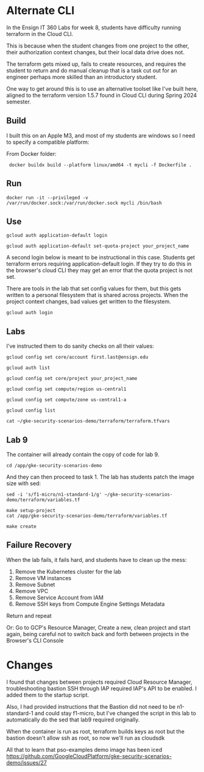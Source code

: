 # Alternate CLI

In the Ensign IT 360 Labs for week 8, students have difficulty running terraform in the Cloud CLI.

This is because when the student changes from one project to the other, their authorization context changes, but their local data drive does not. 

The terraform gets mixed up, fails to create resources, and requires the student to return and do manual cleanup that is a task cut out for an engineer perhaps more skilled than an introductory student.

One way to get around this is to use an alternative toolset like I've built here, aligned to the terraform version 1.5.7 found in Cloud CLI during Spring 2024 semester.

## Build

I built this on an Apple M3, and most of my students are windows so I need to specify a compatible platform:

From Docker folder:

```
 docker buildx build --platform linux/amd64 -t mycli -f Dockerfile .
```

## Run

```
docker run -it --privileged -v /var/run/docker.sock:/var/run/docker.sock mycli /bin/bash
```

## Use
```
gcloud auth application-default login

gcloud auth application-default set-quota-project your_project_name

```

A second login below is meant to be instructional in this case. Students get terraform errors requiring application-default login.
If they try to do this in the browser's cloud CLI they may get an error that the quota project is not set. 

There are tools in the lab that set config values for them, but this gets written to a personal filesystem that is shared across projects. When the project context changes, bad values get written to the filesystem.  

```
gcloud auth login
```
 
## Labs
I've instructed them to do sanity checks on all their values:

```
gcloud config set core/account first.last@ensign.edu

gcloud auth list

gcloud config set core/project your_project_name

gcloud config set compute/region us-central1

gcloud config set compute/zone us-central1-a

gcloud config list

cat ~/gke-security-scenarios-demo/terraform/terraform.tfvars
```

## Lab 9

The container will already contain the copy of code for lab 9. 

```
cd /app/gke-security-scenarios-demo
```

And they can then proceed to task 1. The lab has students patch the image size with sed:

```
sed -i 's/f1-micro/n1-standard-1/g' ~/gke-security-scenarios-demo/terraform/variables.tf
```
```
make setup-project
cat /app/gke-security-scenarios-demo/terraform/variables.tf
```

```
make create
```
## Failure Recovery

When the lab fails, it fails hard, and students have to clean up the mess:

1) Remove the Kubernetes cluster for the lab
2) Remove VM instances
3) Remove Subnet
4) Remove VPC
5) Remove Service Account from IAM
6) Remove SSH keys from Compute Engine Settings Metadata

Return and repeat 

Or:
Go to GCP's Resource Manager, Create a new, clean project and start again, being careful not to switch back and forth between projects in the Browser's CLI Console 


# Changes
I found that changes between projects required Cloud Resource Manager, troubleshooting bastion SSH through IAP required IAP's API to be enabled. I added them to the startup script. 

Also, I had provided instructions that the Bastion did not need to be n1-standard-1 and could stay f1-micro, but I've changed the script in this lab to automatically do the sed that lab9 required originally.

When the container is run as root, terraform builds keys as root but the bastion doesn't allow ssh as root, so now we'll run as cloudsdk

All that to learn that pso-examples demo image has been iced 
https://github.com/GoogleCloudPlatform/gke-security-scenarios-demo/issues/27
